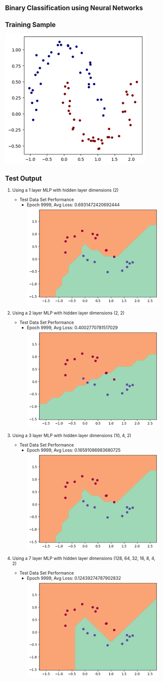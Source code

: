 
## Binary Classification using Neural Networks

## Training Sample
![alt text](artifacts/image.png)

## Test Output
1. Using a 1 layer MLP with hidden layer dimensions (2)
    - Test Data Set Performance
      - Epoch 9999, Avg Loss: 0.6931472420692444
    ![alt text](artifacts/image-1.png)

2. Using a 2 layer MLP with hidden layer dimensions (2, 2)
    - Test Data Set Performance
      - Epoch 9999, Avg Loss: 0.4002770781517029
    ![alt text](artifacts/image-3.png)

3. Using a 3 layer MLP with hidden layer dimensions (10, 4, 2)
    - Test Data Set Performance
      - Epoch 9999, Avg Loss: 0.16591086983680725
    ![alt text](artifacts/image-1.png)

4. Using a 7 layer MLP with hidden layer dimensions (128, 64, 32, 16, 8, 4, 2)
    - Test Data Set Performance
      - Epoch 9999, Avg Loss: 0.12439274787902832
    ![alt text](artifacts/image-4.png)